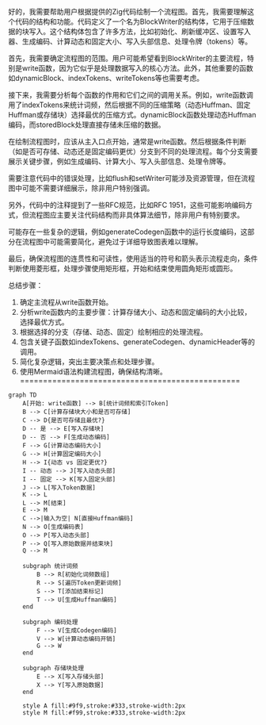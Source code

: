 好的，我需要帮助用户根据提供的Zig代码绘制一个流程图。首先，我需要理解这个代码的结构和功能。代码定义了一个名为BlockWriter的结构体，它用于压缩数据的块写入。这个结构体包含了许多方法，比如初始化、刷新缓冲区、设置写入器、生成编码、计算动态和固定大小、写入头部信息、处理令牌（tokens）等。

首先，我需要确定流程图的范围。用户可能希望看到BlockWriter的主要流程，特别是write函数，因为它似乎是处理数据写入的核心方法。此外，其他重要的函数如dynamicBlock、indexTokens、writeTokens等也需要考虑。

接下来，我需要分析每个函数的作用和它们之间的调用关系。例如，write函数调用了indexTokens来统计词频，然后根据不同的压缩策略（动态Huffman、固定Huffman或存储块）选择最优的压缩方式。dynamicBlock函数处理动态Huffman编码，而storedBlock处理直接存储未压缩的数据。

在绘制流程图时，应该从主入口点开始，通常是write函数。然后根据条件判断（如是否可存储、动态还是固定编码更优）分支到不同的处理流程。每个分支需要展示关键步骤，例如生成编码、计算大小、写入头部信息、处理令牌等。

需要注意代码中的错误处理，比如flush和setWriter可能涉及资源管理，但在流程图中可能不需要详细展示，除非用户特别强调。

另外，代码中的注释提到了一些RFC规范，比如RFC 1951，这些可能影响编码方式，但流程图应主要关注代码结构而非具体算法细节，除非用户有特别要求。

可能存在一些复杂的逻辑，例如generateCodegen函数中的运行长度编码，这部分在流程图中可能需要简化，避免过于详细导致图表难以理解。

最后，确保流程图的连贯性和可读性，使用适当的符号和箭头表示流程走向，条件判断使用菱形框，处理步骤使用矩形框，开始和结束使用圆角矩形或圆形。

总结步骤：
1. 确定主流程从write函数开始。
2. 分析write函数内的主要步骤：计算存储大小、动态和固定编码的大小比较，选择最优方式。
3. 根据选择的分支（存储、动态、固定）绘制相应的处理流程。
4. 包含关键子函数如indexTokens、generateCodegen、dynamicHeader等的调用。
5. 简化复杂逻辑，突出主要决策点和处理步骤。
6. 使用Mermaid语法构建流程图，确保结构清晰。
================================================
```mermaid
graph TD
    A[开始: write函数] --> B[统计词频和索引Token]
    B --> C[计算存储块大小和是否可存储]
    C --> D{是否可存储且最优?}
    D -- 是 --> E[写入存储块]
    D -- 否 --> F[生成动态编码]
    F --> G[计算动态编码大小]
    G --> H[计算固定编码大小]
    H --> I{动态 vs 固定更优?}
    I -- 动态 --> J[写入动态头部]
    I -- 固定 --> K[写入固定头部]
    J --> L[写入Token数据]
    K --> L
    L --> M[结束]
    E --> M
    C -->|输入为空| N[直接Huffman编码]
    N --> O[生成编码表]
    O --> P[写入动态头部]
    P --> Q[写入原始数据并结束块]
    Q --> M

    subgraph 统计词频
        B --> R[初始化词频数组]
        R --> S[遍历Token更新词频]
        S --> T[添加结束标记]
        T --> U[生成Huffman编码]
    end

    subgraph 编码处理
        F --> V[生成Codegen编码]
        V --> W[计算动态编码开销]
        G --> W
    end

    subgraph 存储块处理
        E --> X[写入存储头部]
        X --> Y[写入原始数据]
    end

    style A fill:#9f9,stroke:#333,stroke-width:2px
    style M fill:#f99,stroke:#333,stroke-width:2px
```